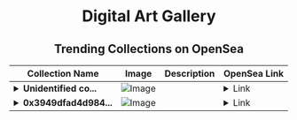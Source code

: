 <div align="center">

# Digital Art Gallery

## Trending Collections on OpenSea

| Collection Name                       | Image                                                                                     | Description                       | OpenSea Link                                                                                          |
|---------------------------------------|-------------------------------------------------------------------------------------------|-----------------------------------|--------------------------------------------------------------------------------------------------------|
| **<details><summary>Unidentified co...</summary>Unidentified contract 922edf49-18c8-43f5-940f-52893a452cb3</details>** | ![Image](https://i.seadn.io/s/raw/files/7bcffd5e974c148aaba93cda878384a5.png?w=500&auto=format?w=200&auto=format) |  | <details><summary>Link</summary>[Unidentified contract 922edf49-18c8-43f5-940f-52893a452cb3](https://opensea.io/collection/unidentified-contract-922edf49-18c8-43f5-940f-5289)</details> |
| **<details><summary>0x3949dfad4d984...</summary>0x3949dfad4d9846e661fc1564ae091301a27ad943</details>** | ![Image](https://i.seadn.io/s/raw/files/0120dbe70465f91ae019e541cba50a56.jpg?w=500&auto=format?w=200&auto=format) |  | <details><summary>Link</summary>[0x3949dfad4d9846e661fc1564ae091301a27ad943](https://opensea.io/collection/0x3949dfad4d9846e661fc1564ae091301a27ad943)</details> |

</div>